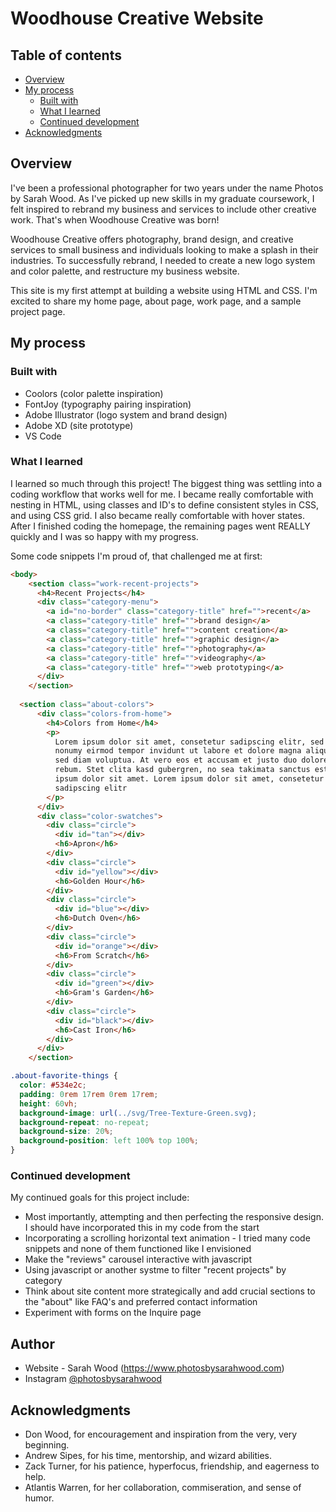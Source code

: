 # Woodhouse Creative Website

## Table of contents

- [Overview](#overview)
- [My process](#my-process)
  - [Built with](#built-with)
  - [What I learned](#what-i-learned)
  - [Continued development](#continued-development)
- [Acknowledgments](#acknowledgments)


## Overview

I've been a professional photographer for two years under the name Photos by Sarah Wood. As I've picked up new skills in my graduate coursework, I felt inspired to rebrand my business and services to include other creative work. That's when Woodhouse Creative was born! 

Woodhouse Creative offers photography, brand design, and creative services to small business and individuals looking to make a splash in their industries. To successfully rebrand, I needed to create a new logo system and color palette, and restructure my business website.

This site is my first attempt at building a website using HTML and CSS. I'm excited to share my home page, about page, work page, and a sample project page.

## My process

### Built with

- Coolors (color palette inspiration)
- FontJoy (typography pairing inspiration)
- Adobe Illustrator (logo system and brand design)
- Adobe XD (site prototype)
- VS Code 

### What I learned

I learned so much through this project! The biggest thing was settling into a coding workflow that works well for me. I became really comfortable with
nesting in HTML, using classes and ID's to define consistent styles in CSS, and using CSS grid. I also became really comfortable with hover states. 
After I finished coding the homepage, the remaining pages went REALLY quickly and I was so happy with my progress.


Some code snippets I'm proud of, that challenged me at first:

```html
<body>
    <section class="work-recent-projects">
      <h4>Recent Projects</h4>
      <div class="category-menu">
        <a id="no-border" class="category-title" href="">recent</a>
        <a class="category-title" href="">brand design</a>
        <a class="category-title" href="">content creation</a>
        <a class="category-title" href="">graphic design</a>
        <a class="category-title" href="">photography</a>
        <a class="category-title" href="">videography</a>
        <a class="category-title" href="">web prototyping</a>
      </div>
    </section>
  
  <section class="about-colors">
      <div class="colors-from-home">
        <h4>Colors from Home</h4>
        <p>
          Lorem ipsum dolor sit amet, consetetur sadipscing elitr, sed diam
          nonumy eirmod tempor invidunt ut labore et dolore magna aliquyam erat,
          sed diam voluptua. At vero eos et accusam et justo duo dolores et ea
          rebum. Stet clita kasd gubergren, no sea takimata sanctus est Lorem
          ipsum dolor sit amet. Lorem ipsum dolor sit amet, consetetur
          sadipscing elitr
        </p>
      </div>
      <div class="color-swatches">
        <div class="circle">
          <div id="tan"></div>
          <h6>Apron</h6>
        </div>
        <div class="circle">
          <div id="yellow"></div>
          <h6>Golden Hour</h6>
        </div>
        <div class="circle">
          <div id="blue"></div>
          <h6>Dutch Oven</h6>
        </div>
        <div class="circle">
          <div id="orange"></div>
          <h6>From Scratch</h6>
        </div>
        <div class="circle">
          <div id="green"></div>
          <h6>Gram's Garden</h6>
        </div>
        <div class="circle">
          <div id="black"></div>
          <h6>Cast Iron</h6>
        </div>
      </div>
    </section>
```
```css
.about-favorite-things {
  color: #534e2c;
  padding: 0rem 17rem 0rem 17rem;
  height: 60vh;
  background-image: url(../svg/Tree-Texture-Green.svg);
  background-repeat: no-repeat;
  background-size: 20%;
  background-position: left 100% top 100%;
}
```

### Continued development

My continued goals for this project include:
- Most importantly, attempting and then perfecting the responsive design. I should have incorporated this in my code from the start
- Incorporating a scrolling horizontal text animation - I tried many code snippets and none of them functioned like I envisioned
- Make the "reviews" carousel interactive with javascript
- Using javascript or another systme to filter "recent projects" by category
- Think about site content more strategically and add crucial sections to the "about" like FAQ's and preferred contact information
- Experiment with forms on the Inquire page


## Author

- Website - Sarah Wood (https://www.photosbysarahwood.com)
- Instagram [@photosbysarahwood](https://www.instagram.com/photosbysarahwood)


## Acknowledgments

- Don Wood, for encouragement and inspiration from the very, very beginning.
- Andrew Sipes, for his time, mentorship, and wizard abilities.
- Zack Turner, for his patience, hyperfocus, friendship, and eagerness to help.
- Atlantis Warren, for her collaboration, commiseration, and sense of humor.

